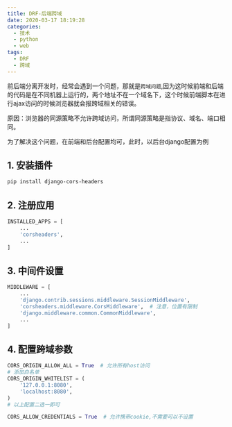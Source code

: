 ```yaml
---
title: DRF-后端跨域
date: 2020-03-17 18:19:28
categories:
  - 技术
  - python
  - web
tags:
  - DRF
  - 跨域
---
```


前后端分离开发时，经常会遇到一个问题，那就是`跨域问题`,因为这时候前端和后端的代码是在不同机器上运行的，两个地址不在一个域名下，这个时候前端脚本在进行ajax访问的时候浏览器就会报跨域相关的错误。

原因：浏览器的同源策略不允许跨域访问，所谓同源策略是指协议、域名、端口相同。

为了解决这个问题，在前端和后台配置均可，此时，以后台django配置为例

## 1. 安装插件

```bash
pip install django-cors-headers
```

## 2. 注册应用

```python
INSTALLED_APPS = [
    ...
    'corsheaders',
    ...
]
```

## 3. 中间件设置

```python
MIDDLEWARE = [
    ...
    'django.contrib.sessions.middleware.SessionMiddleware',
    'corsheaders.middleware.CorsMiddleware',  # 注意，位置有限制
    'django.middleware.common.CommonMiddleware',
    ...
]
```

## 4. 配置跨域参数

```python
CORS_ORIGIN_ALLOW_ALL = True  # 允许所有host访问
# 添加白名单
CORS_ORIGIN_WHITELIST = (
    '127.0.0.1:8080',
    'localhost:8080',
)
# 以上配置二选一即可

CORS_ALLOW_CREDENTIALS = True  # 允许携带cookie,不需要可以不设置
```
